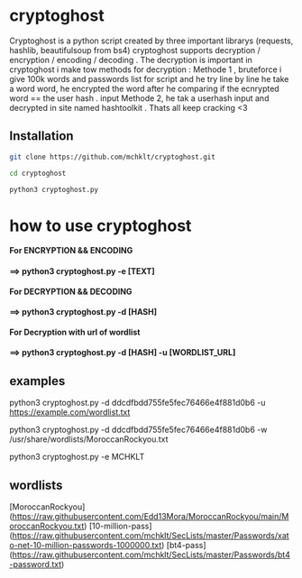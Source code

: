 # cryptoghost

Cryptoghost is a python script created by three important librarys (requests, hashlib, beautifulsoup from bs4) 
cryptoghost supports decryption / encryption / encoding / decoding .
The decryption is important in cryptoghost i make tow methods for decryption :
Methode 1 , bruteforce i give 100k words and passwords list for script and he try line by line he take a word word, he encrypted the word after he comparing if the ecnrypted word == the user hash . input 
Methode 2, he tak a userhash input and decrypted in site named hashtoolkit .
Thats all
keep cracking <3

## Installation
```bash
git clone https://github.com/mchklt/cryptoghost.git

cd cryptoghost

python3 cryptoghost.py
```
# how to use cryptoghost 
**For ENCRYPTION && ENCODING**

#### ==> python3 cryptoghost.py -e [TEXT]

**For DECRYPTION && DECODING**

#### ==> python3 cryptoghost.py -d [HASH]

**For Decryption with url of wordlist**

#### ==> python3 cryptoghost.py -d [HASH] -u [WORDLIST_URL]

## examples
  python3 cryptoghost.py -d ddcdfbdd755fe5fec76466e4f881d0b6 -u https://example.com/wordlist.txt 
  
  python3 cryptoghost.py -d ddcdfbdd755fe5fec76466e4f881d0b6 -w /usr/share/wordlists/MoroccanRockyou.txt 
  
  python3 cryptoghost.py -e MCHKLT
## wordlists
  [MoroccanRockyou] (https://raw.githubusercontent.com/Edd13Mora/MoroccanRockyou/main/MoroccanRockyou.txt) 
  [10-million-pass] (https://raw.githubusercontent.com/mchklt/SecLists/master/Passwords/xato-net-10-million-passwords-1000000.txt) 
  [bt4-pass] (https://raw.githubusercontent.com/mchklt/SecLists/master/Passwords/bt4-password.txt) 
